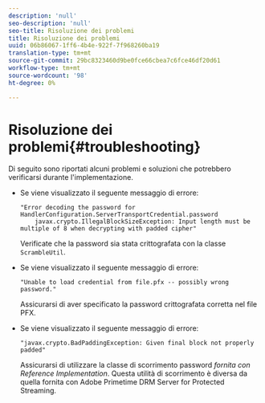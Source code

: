 ```yaml
---
description: 'null'
seo-description: 'null'
seo-title: Risoluzione dei problemi
title: Risoluzione dei problemi
uuid: 06b86067-1ff6-4b4e-922f-7f968260ba19
translation-type: tm+mt
source-git-commit: 29bc8323460d9be0fce66cbea7c6fce46df20d61
workflow-type: tm+mt
source-wordcount: '98'
ht-degree: 0%

---
```



# Risoluzione dei problemi{#troubleshooting}

Di seguito sono riportati alcuni problemi e soluzioni che potrebbero verificarsi durante l&#39;implementazione.

* Se viene visualizzato il seguente messaggio di errore:

   ```
   "Error decoding the password for HandlerConfiguration.ServerTransportCredential.password  
       javax.crypto.IllegalBlockSizeException: Input length must be multiple of 8 when decrypting with padded cipher"
   ```

   Verificate che la password sia stata crittografata con la classe `ScrambleUtil`.

* Se viene visualizzato il seguente messaggio di errore:

   ```
   "Unable to load credential from file.pfx -- possibly wrong password."
   ```

   Assicurarsi di aver specificato la password crittografata corretta nel file PFX.

* Se viene visualizzato il seguente messaggio di errore:

   ```
   "javax.crypto.BadPaddingException: Given final block not properly padded"
   ```

   Assicurarsi di utilizzare la classe di scorrimento password *fornita con Reference Implementation*. Questa utilità di scorrimento è diversa da quella fornita con  Adobe Primetime DRM Server for Protected Streaming.

